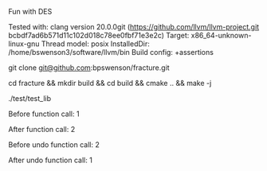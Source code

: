 Fun with DES


Tested with:
clang version 20.0.0git (https://github.com/llvm/llvm-project.git bcbdf7ad6b571d11c102d018c78ee0fbf71e3e2c)
Target: x86_64-unknown-linux-gnu
Thread model: posix
InstalledDir: /home/bswenson3/software/llvm/bin
Build config: +assertions

git clone git@github.com:bpswenson/fracture.git

cd fracture && mkdir build && cd build && cmake .. && make -j

./test/test_lib

Before function call: 1

After function call: 2

Before undo function call: 2

After undo function call: 1


